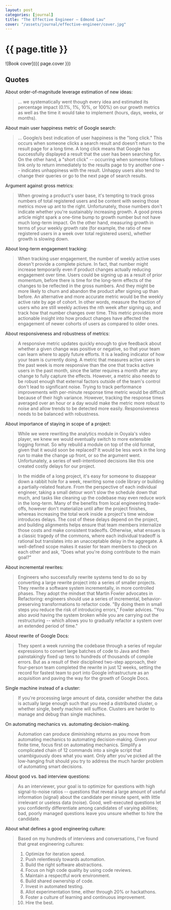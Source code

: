 ```yaml
---
layout: post
categories: [journal]
title: "The Effective Engineer — Edmond Lau"
cover: "/assets/journal/effective-engineer/cover.jpg"
---
```


# {{ page.title }}

![Book cover]({{ page.cover }})

## Quotes

About order-of-magnitude leverage estimation of new ideas:

> ... we systematically went though every idea and estimated its percentage impact (0.1%, 1%, 10%, or 100%) on our growth metrics as well as the time it would take to implement (hours, days, weeks, or months).

About main user happiness metric of Google search:

> ... Google/s best indication of user happiness is the "long click." This occurs when someone clicks a search result and doesn't return to the result page for a long time. A long click means that Google has successfully displayed a result that the user has been searching for. On the other hand, a "short click" -- occurring when someone follows link only to return immediately to the results page to try another one -- indicates unhappiness with the result. Unhappy users also tend to change their queries or go to the next page of search results.

Argument against gross metrics:

> When growing a product's user base, it's tempting to track gross numbers of total registered users and be content with seeing those metrics move up ant to the right. Unfortunately, those numbers don't indicate whether you're sustainably increasing growth. A good press article might spark a one-time bump to growth number but not have much long-term impact. On the other hand, measuring growth in terms of your weekly growth rate (for example, the ratio of new registered users in a week over total registered users), whether growth is slowing down.

About long-term engagement tracking:

> When tracking user engagement, the number of weekly active uses doesn't provide a complete picture. In fact, that number might increase temporarily even if product changes actually reducing engagement over time. Users could be signing up as a result of prior momentum, before there is time for the long-term effects of the changes to be reflected in the gross numbers. And they might be more likely to churn and abandon the product after signing up than before. An alternative and more accurate metric would be the weekly active rate by age of cohort. In other words, measure the fraction of users who are still weekly actives the nth week after signing up, and track how that number changes over time. This metric provides more actionable insight into how product changes have affected the engagement of newer cohorts of users as compared to older ones.

About responsiveness and robustness of metrics:

> A responsive metric updates quickly enough to give feedback about whether a given change was positive or negative, so that your team can learn where to apply future efforts. It is a leading indicator of how your team is currently doing. A metric that measures active users in the past week is more responsive than the one that tracks active users in the past month, since the latter requires a month after any change to fully capture the effects. However, a metric also needs to be robust enough that external factors outside of the team's control don't lead to significant noise. Trying to track performance improvements with per-minute response time metric would be difficult because of their high variance. However, tracking the response times averaged over an hour or a day would make the metric more robust to noise and allow trends to be detected more easily. Responsiveness needs to be balanced with robustness.

About importance of staying in scope of a project:

> While we were rewriting the analytics module in Ooyala's video player, we knew we would eventually switch to more extensible logging format. So why rebuild a module on top of the old format, given that it would soon be replaced? It would be less work in the long run to make the change up front, or so the argument went. Unfortunately, a series of well-intentioned decisions like this one created costly delays for our project.

> In the middle of a long project, it's easy for someone to disappear down a rabbit hole for a week, rewriting some code library or building a partially-related feature. From the perspective of each individual engineer, taking a small detour won't slow the schedule down that much, and tasks like cleaning up the codebase may even reduce work in the long-term. Many of the benefits from local engineering trade-offs, however don't materialize until after the project finishes, whereas increasing the total work inside a project's time window introduces delays. The cost of these delays depend on the project, and building alignments helps ensure that team members internalize those costs and make consistent tradeoffs. Otherwise, what ensues is a classic tragedy of the commons, where each individual tradeoff is rational but translates into an unacceptable delay in the aggregate. A well-defined scope makes it easier for team members to check on each other and ask, "Does what you're doing contribute to the main goal?"

About incremental rewrites:

> Engineers who successfully rewrite systems tend to do so by converting a large rewrite project into a series of smaller projects. They rewrite a software system incrementally, in more controlled phases. They adopt the mindset that Martin Fowler advocates in Refactoring: engineers should use a series of incremental, behavior-preserving transformations to refactor code. "By doing them in small steps you reduce the risk of introducing errors," Fowler advices. "You also avoid having the system broken while you are carrying out the restructuring -- which allows you to gradually refactor a system over an extended period of time."

About rewrite of Google Docs:

> They spent a week running the codebase through a series of regular expressions to convert large batches of code to Java and then painstakingly fixed up tens to hundreds of thousands of compile errors. But as a result of their disciplined two-step approach, their four-person team completed the rewrite in just 12 weeks, setting the record for fastest team to port into Google infrastructure as an acquisition and paving the way for the growth of Google Docs.

Single machine instead of a cluster:

> If you're processing large amount of data, consider whether the data is actually large enough such that you need a distributed cluster, o whether single, beefy machine will suffice. Clusters are harder to manage and debug than single machines.

On automating mechanics vs. automating decision-making.

> Automation can produce diminishing returns as you move from automating mechanics to automating decision-making. Given your finite time, focus first on automating mechanics. Simplify a complicated chain of 12 commands into a single script that unambiguously does what you want. Only after you've picked all the low-hanging fruit should you try to address the much harder problem of automating smart decisions.

About good vs. bad interview questions:

> As an interviewer, your goal is to optimize for questions with high signal-to-noise ratios -- questions that reveal a large amount of useful information (signal) about the candidate per minute spent, with little irrelevant or useless data (noise). Good, well-executed questions let you confidently differentiate among candidates of varying abilities; bad, poorly managed questions leave you unsure whether to hire the candidate.

About what defines a good engineering culture:

> Based on my hundreds of interviews and conversations, I've found that great engineering cultures:
> 1. Optimize for iteration speed.
> 2. Push relentlessly towards automation.
> 3. Build the right software abstractions.
> 4. Focus on high code quality by using code reviews.
> 5. Maintain a respectful work environment.
> 6. Build shared ownership of code.
> 7. Invest in automated testing.
> 8. Allot experimentation time, either through 20% or hackathons.
> 9. Foster a culture of learning and continuous improvement.
> 10. Hire the best.
